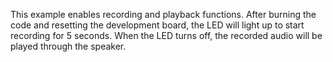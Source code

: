 This example enables recording and playback functions. After burning the code and resetting the development board, the LED will light up to start recording for 5 seconds. When the LED turns off, the recorded audio will be played through the speaker.
